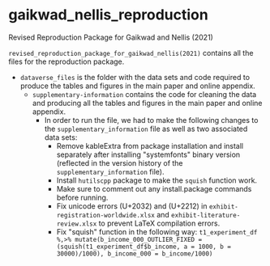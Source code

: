 # gaikwad_nellis_reproduction
 Revised Reproduction Package for Gaikwad and Nellis (2021) 
 
`revised_reproduction_package_for_gaikwad_nellis(2021)` contains all the files for the reproduction package. 
- `dataverse_files` is the folder with the data sets and code required to produce the tables and figures in the main paper and online appendix.
  - `supplementary-information` contains the code for cleaning the data and producing all the tables and figures in the main paper and online appendix.
    - In order to run the file, we had to make the following changes to the `supplementary_information` file as well as two associated data sets: 
      - Remove kableExtra from package installation and install separately after installing "systemfonts" binary version (reflected in the version history of the `supplementary_information` file).
      - Install `hutilscpp` package to make the `squish` function work.
      - Make sure to comment out any install.package commands before running.
      - Fix unicode errors (U+2032) and (U+2212) in `exhibit-registration-worldwide.xlsx` and `exhibit-literature-review.xlsx` to prevent LaTeX compilation errors. 
      - Fix "squish" function in the following way: `t1_experiment_df %,>% mutate(b_income_000_OUTLIER_FIXED = (squish(t1_experiment_df$b_income, a = 1000, b = 30000)/1000), b_income_000 = b_income/1000)`

